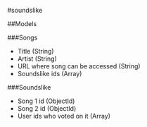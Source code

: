 #soundslike


##Models

###Songs
- Title (String)
- Artist (String)
- URL where song can be accessed (String)
- Soundslike ids (Array)

###Soundslike
- Song 1 id (ObjectId)
- Song 2 id (ObjectId)
- User ids who voted on it (Array)
